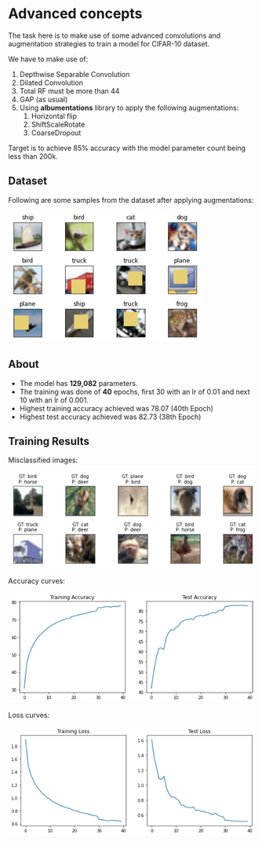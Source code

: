 # Advanced concepts

The task here is to make use of some advanced convolutions and augmentation strategies to train a model for CIFAR-10 dataset.

We have to make use of:

1. Depthwise Separable Convolution
2. Dilated Convolution
3. Total RF must be more than 44
4. GAP (as usual)
5. Using **albumentations** library to apply the following augmentations:
   1. Horizontal flip
   2. ShiftScaleRotate
   3. CoarseDropout 

Target is to achieve 85% accuracy with the model parameter count being less than 200k.

## Dataset

Following are some samples from the dataset after applying augmentations:

![](files/dataset.png)

## About

- The model has **129,082** parameters. 
- The training was done of **40** epochs, first 30 with an lr of 0.01 and next 10 with an lr of 0.001.
- Highest training accuracy achieved was 78.07 (40th Epoch)
- Highest test accuracy achieved was 82.73 (38th Epoch)



## Training Results

Misclassified images:

![misclassified](files/misclassified.png)

Accuracy curves:

![acc](files/acc.png)

Loss curves:

![loss](files/loss.png)